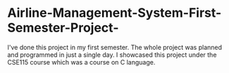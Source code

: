 # Airline-Management-System-First-Semester-Project-
I've done this project in my first semester. The whole project was planned and programmed in just a single day.  I showcased this project under the CSE115 course which was a course on C language.
